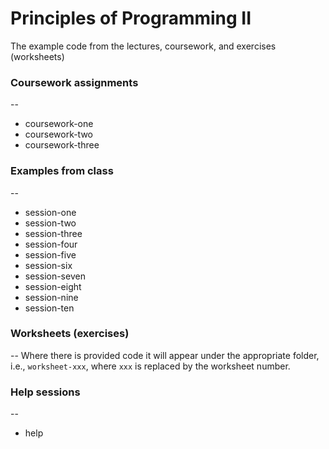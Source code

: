 # Principles of Programming II

The example code from the lectures, coursework, and exercises (worksheets)

### Coursework assignments
--

+ coursework-one
+ coursework-two
+ coursework-three

### Examples from class
--

+ session-one
+ session-two
+ session-three
+ session-four
+ session-five
+ session-six
+ session-seven
+ session-eight
+ session-nine
+ session-ten

### Worksheets (exercises)
--
Where there is provided code it will appear under the appropriate folder, i.e., `worksheet-xxx`, where `xxx` is replaced by the worksheet number.


### Help sessions
--

+ help

